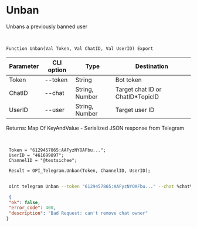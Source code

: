 ﻿---
sidebar_position: 2
---

# Unban
 Unbans a previously banned user


<br/>


`Function Unban(Val Token, Val ChatID, Val UserID) Export`

 | Parameter | CLI option | Type | Destination |
 |-|-|-|-|
 | Token | --token | String | Bot token |
 | ChatID | --chat | String, Number | Target chat ID or ChatID*TopicID |
 | UserID | --user | String, Number | Target user ID |

 
 Returns: Map Of KeyAndValue - Serialized JSON response from Telegram

<br/>




```bsl title="Code example"
 Token = "6129457865:AAFyzNYOAFbu...";
 UserID = "461699897";
 ChannelID = "@testsichee";
 
 Result = OPI_Telegram.Unban(Token, ChannelID, UserID);
```
	


```sh title="CLI command example"
 
 oint telegram Unban --token "6129457865:AAFyzNYOAFbu..." --chat %chat% --user "461699897"

```

```json title="Result"
 {
 "ok": false,
 "error_code": 400,
 "description": "Bad Request: can't remove chat owner"
}
```
